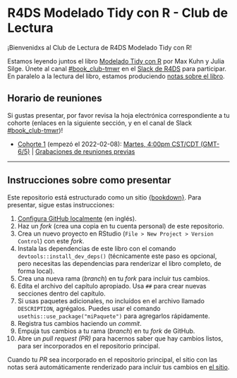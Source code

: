 # R4DS Modelado Tidy con R - Club de Lectura

¡Bienvenidxs al Club de Lectura de R4DS Modelado Tidy con R!

Estamos leyendo juntos el libro [Modelado Tidy con R](https://www.tmwr.org/) por Max Kuhn y Julia Silge.
Únete al canal [#book_club-tmwr](https://rfordatascience.slack.com/archives/C01H9SLA48M) en el [Slack de R4DS](https://r4ds.io/join) para participar.
En paralelo a la lectura del libro, estamos produciendo [notas sobre el libro](https://r4ds.github.io/bookclub-tmwr_es/).

## Horario de reuniones

Si gustas presentar, por favor revisa la hoja electrónica correspondiente a tu cohorte (enlaces en la siguiente sección, y en el canal de Slack [#book_club-tmwr](https://rfordatascience.slack.com/archives/C01H9SLA48M))!

- [Cohorte 1](https://docs.google.com/spreadsheets/d/1apDY5yyimVUwebhZvTwM3P7Pysa9ztZvj4EUF_KFVdw/edit#gid=0) (empezó el 2022-02-08): [Martes, 4:00pm CST/CDT (GMT-6/5)](https://www.timeanddate.com/worldclock/converter.html?iso=20220531T210000&p1=24) | [Grabaciones de reuniones previas](https://www.youtube.com/playlist?list=PL3x6DOfs2NGhd1Gli-IANpVZ9z6Zz5AAu)


<hr>  

## Instrucciones sobre como presentar

Este repositorio está estructurado como un sitio [{bookdown}](https://CRAN.R-project.org/package=bookdown).
Para presentar, sigue estas instrucciones:

1. [Configura GitHub localmente](https://www.youtube.com/watch?v=hNUNPkoledI) (en inglés).
2. Haz un *fork* (crea una copia en tu cuenta personal) de este repositorio.
3. Crea un nuevo proyecto en RStudio (`File > New Project > Version Control`) con este *fork*.
4. Instala las dependencias de este libro con el comando `devtools::install_dev_deps()` (técnicamente este paso es opcional, pero necesitas las dependencias para renderizar el libro completo, de forma local).
5. Crea una nueva rama (*branch*) en tu *fork* para incluir tus cambios.
6. Edita el archivo del capítulo apropiado. Usa `##` para crear nuevas secciones dentro del capítulo.
7. Si usas paquetes adicionales, no incluídos en el archivo llamado `DESCRIPTION`, agrégalos. Puedes usar el comando `usethis::use_package("miPaquete")` para agregarlos rápidamente.
8. Registra tus cambios haciendo un *commit*.
9. Empuja tus cambios a tu rama (*branch*) en tu *fork* de GitHub.
10. Abre un *pull request (PR)* para hacernos saber que hay cambios listos, para ser incorporados en el repositorio principal.

Cuando tu *PR* sea incorporado en el repositorio principal, el sitio con las notas será automáticamente renderizado para incluir tus cambios en [el sitio](https://r4ds.github.io/bookclub-tmwr_es/).
